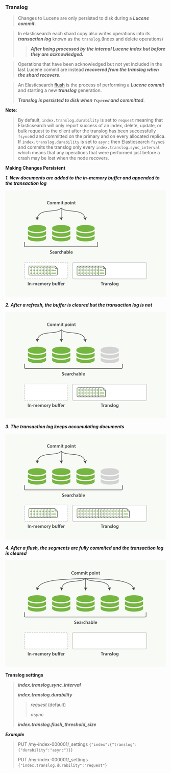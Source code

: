### Translog

> Changes to Lucene are only persisted to disk during a ***Lucene commit***.


> In elasticsearch each shard copy also writes operations into its ***transaction log*** known as the `translog`.(Index and delete operations) 
> 
>> ***After being processed by the internal Lucene index but before they are acknowledged.***
 

> Operations that have been acknowledged but not yet included in the last Lucene commit are instead ***recovered from the translog when the shard recovers***. 


> An Elasticsearch [flush](https://www.elastic.co/guide/en/elasticsearch/reference/7.17/indices-flush.html) is the process of performing a ***Lucene commit*** and starting a new ***translog*** generation.
> 
> ***Translog is persisted to disk when `fsynced` and committed***. 
> 

**Note**:
> 
> By default, `index.translog.durability` is set to `request` meaning that Elasticsearch will only report success of an index, delete, update, or bulk request to the client after the translog has been successfully `fsync`ed and committed on the primary and on every allocated replica. If `index.translog.durability` is set to `async` then Elasticsearch `fsync`s and commits the translog only every `index.translog.sync_interval` which means that any operations that were performed just before a crash may be lost when the node recovers.
> 


**Making Changes Persistent**

***1. New documents are added to the in-memory buffer and appended to the transaction log***

![New documents are added to the in-memory buffer and appended to the transaction log](images/translog-01.png)

***2. After a refresh, the buffer is cleared but the transaction log is not***

![After a refresh, the buffer is cleared but the transaction log is not](images/translog-02.png)

***3. The transaction log keeps accumulating documents***

![The transaction log keeps accumulating documents](images/translog-03.png)

***4. After a flush, the segments are fully commited and the transaction log is cleared***

![After a flush, the segments are fully commited and the transaction log is cleared](images/translog-04.png)

**Translog settings**
> 
> ***index.translog.sync_interval***
> 
> ***index.translog.durability***
> 
>> *request* (default)
>> 
>> *async*
> 
> ***index.translog.flush_threshold_size***
> 

***Example***

> PUT /my-index-000001/_settings `{"index":{"translog":{"durability":"async"}}}`
>
> PUT /my-index-000001/_settings `{"index.translog.durability":"request"}
`
<!--

```json
PUT /my_index/_settings
{
    "index.translog.durability": "async",
    "index.translog.sync_interval": "5s"
}
```

***Flush API***

> POST /<target>/_flush
> 
> GET /<target>/_flush
> 
> POST /_flush
> 
> GET /_flush

-->
